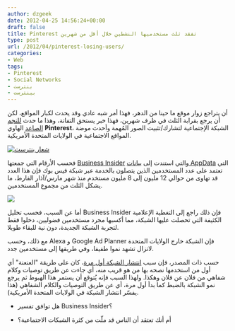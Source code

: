 ```yaml
---
author: dzgeek
date: 2012-04-25 14:56:24+00:00
draft: false
title: Pinterest تفقد ثلث مستخدميها النشطين خلال أقل من شهرين
type: post
url: /2012/04/pinterest-losing-users/
categories:
- Web
tags:
- Pinterest
- Social Networks
- بنترست
- بينترست
---
```


أن يتراجع زوار موقع ما حينا من الدهر، فهذا أمر شبه عادي وقد يحدث لكبار المواقع، لكن أن يرجع بقرابة الثلث في ظرف شهرين، فهذا خبر يستحق التفاتة، وهذا ما حدث [للنجم الصاعد](http://www.it-scoop.com/2012/03/pinterest-500-million/) الهاوي **Pinterest**، الشبكة الإجتماعية لتشارك/تثبيت الصور المُهمة وأحدث موضة المواقع الاجتماعية في الولايات المتحدة الأمريكية.




[![شعار بنترست](http://www.it-scoop.com/wp-content/uploads/2012/04/Pinterest-Logo.jpg)
](http://www.it-scoop.com/wp-content/uploads/2012/04/Pinterest-Logo.jpg)


[
](http://www.it-scoop.com/wp-content/uploads/2012/04/pinterest.jpg)فحسب الأرقام التي جمعتها [Business Insider](http://articles.businessinsider.com/2012-04-20/tech/31371763_1_facebook-accounts-pinterest-users-monthly-active-users) والتي استندت إلى [بيانات AppData](http://www.appdata.com/apps/facebook/274266067164-pinterest) التي تعتمد على عدد المستخدمين الذين يتصلون بالخدمة عبر شبكة فيس بوك فإن هذا العدد قد تهاوى من حوالي 12 مليون إلى 8 مليون مستخدم منذ شهر مارس/آذار الفارط، ما يشكل الثلث من مجموع المستخدمين.

[![](http://www.it-scoop.com/wp-content/uploads/2012/04/pinterest-maus-decline.jpg)
](http://www.it-scoop.com/wp-content/uploads/2012/04/pinterest-maus-decline.jpg)

أما عن السبب، فحسب تحليل Business Insider فإن ذلك راجع إلى التغطية الإعلامية الكثيفة التي تحصلت عليها الشبكة، مما أكسبها مجرد مستخدمين فضوليين، دخلوا فقط لتجربة الشبكة الجديدة، دون نية للبقاء طويلا.

مع ذلك، وحسب Alexa و Google Ad Planner فإن الشبكة خارج الولايات المتحدة لاتزال تشهد نموا طفيفا، وفي طريقها إلى مستخدمين جدد.

حسب ذات المصدر، فإن سبب [انتشار الشبكة أول مرة](http://www.businessinsider.com/heres-why-my-mother-in-law-and-millions-of-others-are-obsessed-with-the-latest-internet-phenomena-pinterest-2012-1?comments=all#comment-4f170a13ecad041a5f000002)، كان على طريقة "العنعنة" أي أول من استخدمها نصحه بها من هو قريب منه، أي جاءت عن طريق توصيات وكلام شفاهي من فلان عن فلان وهكذا. ولهذا السبب فإنه يُتوقع أن يستمر هذا الهبوط ثم يرجع نمو الشبكة بالضبط كما بدأ أول مرة، أي عن طريق التوصيات والكلام الشفاهي (هذا يفسّر انتشار الشبكة في الولايات المتحدة الأمريكية).

- هل توافق تفسير Business Insider؟

- أم أنك تعتقد أن الناس قد ملّت من كثرة الشبكات الاجتماعية؟
